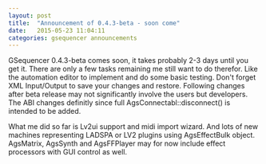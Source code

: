 ```yaml
---
layout: post
title:  "Announcement of 0.4.3-beta - soon come"
date:   2015-05-23 11:04:11
categories: gsequencer announcements
---
```

GSequencer 0.4.3-beta comes soon, it takes probably 2-3 days until you get it. There are only a few tasks remaining me still want to do therefor. Like the automation editor to implement and do some basic testing. Don't forget XML Input/Output to save your changes and restore.
Following changes after beta release may not significantly involve the users but developers. The ABI changes definitly since full AgsConnectabl::disconnect() is intended to be added.

What me did so far is Lv2ui support and midi import wizard. And lots of new machines representing LADSPA or LV2 plugins using AgsEffectBulk object.
AgsMatrix, AgsSynth and AgsFFPlayer may for now include effect processors with GUI control as well.

